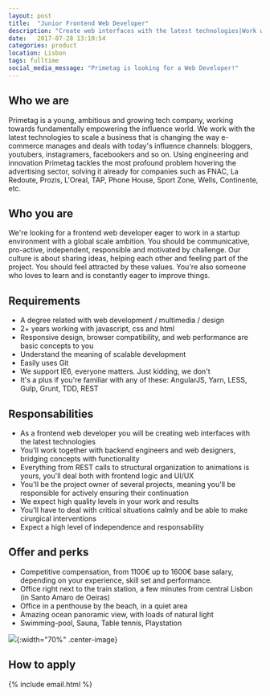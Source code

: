 ```yaml
---
layout: post
title:  "Junior Frontend Web Developer"
description: "Create web interfaces with the latest technologies|Work with backend engineers and web designers, bridging concepts with functionality|From structural organization to animations, UI and UX|AngularJS, Yarn, LESS, Gulp, Grunt, Python"
date:   2017-07-28 13:10:54
categories: product
location: Lisbon
tags: fulltime
social_media_message: "Primetag is looking for a Web Developer!"
---
```


## **Who we are** ##

Primetag is a young, ambitious and growing tech company, working towards fundamentally empowering the influence world. We work with the latest technologies to scale a business that is changing the way e-commerce manages and deals with today's influence channels: bloggers, youtubers, instagramers, facebookers and so on. Using engineering and innovation Primetag tackles the most profound problem hovering the advertising sector, solving it already for companies such as FNAC, La Redoute, Prozis, L'Oreal, TAP, Phone House, Sport Zone, Wells, Continente, etc.

## **Who you are** ##

We're looking for a frontend web developer eager to work in a startup environment with a global scale ambition.
You should be communicative, pro-active, independent, responsible and motivated by challenge.
Our culture is about sharing ideas, helping each other and feeling part of the project. You should feel attracted by these values.
You're also someone who loves to learn and is constantly eager to improve things.

## **Requirements** ##

* A degree related with web development / multimedia / design
* 2+ years working with javascript, css and html
* Responsive design, browser compatibility, and web performance are basic concepts to you
* Understand the meaning of scalable development
* Easily uses Git
* We support IE6, everyone matters. Just kidding, we don't
* It's a plus if you're familiar with any of these: AngularJS, Yarn, LESS, Gulp, Grunt, TDD, REST


## **Responsabilities** ##

* As a frontend web developer you will be creating web interfaces with the latest technologies
* You'll work together with backend engineers and web designers, bridging concepts with functionality
* Everything from REST calls to structural organization to animations is yours, you'll deal both with frontend logic and UI/UX
* You'll be the project owner of several projects, meaning you'll be responsible for actively ensuring their continuation
* We expect high quality levels in your work and results
* You'll have to deal with critical situations calmly and be able to make cirurgical interventions
* Expect a high level of independence and responsability


## **Offer and perks** ##

* Competitive compensation, from 1100€ up to 1600€ base salary, depending on your experience, skill set and performance.
* Office right next to the train station, a few minutes from central Lisbon (in Santo Amaro de Oeiras)
* Office in a penthouse by the beach, in a quiet area
* Amazing ocean panoramic view, with loads of natural light
* Swimming-pool, Sauna, Table tennis, Playstation

![](http://tests.primetag.net/escritorio.jpg){:width="70%" .center-image}

## **How to apply** ##

{% include email.html %} 


